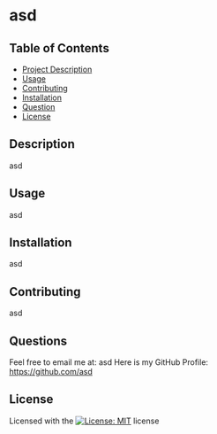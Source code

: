 # asd

## Table of Contents
- [Project Description](#description)
- [Usage](#usage)
- [Contributing](#contributing)
- [Installation](#installation)
- [Question](#questions)
- [License](#License)

## Description
asd

## Usage
asd

## Installation
asd

## Contributing
asd

## Questions
Feel free to email me at: asd
Here is my GitHub Profile: https://github.com/asd

## License
Licensed with the [![License: MIT](https://img.shields.io/badge/License-MIT-yellow.svg)](https://opensource.org/licenses/MIT) license
